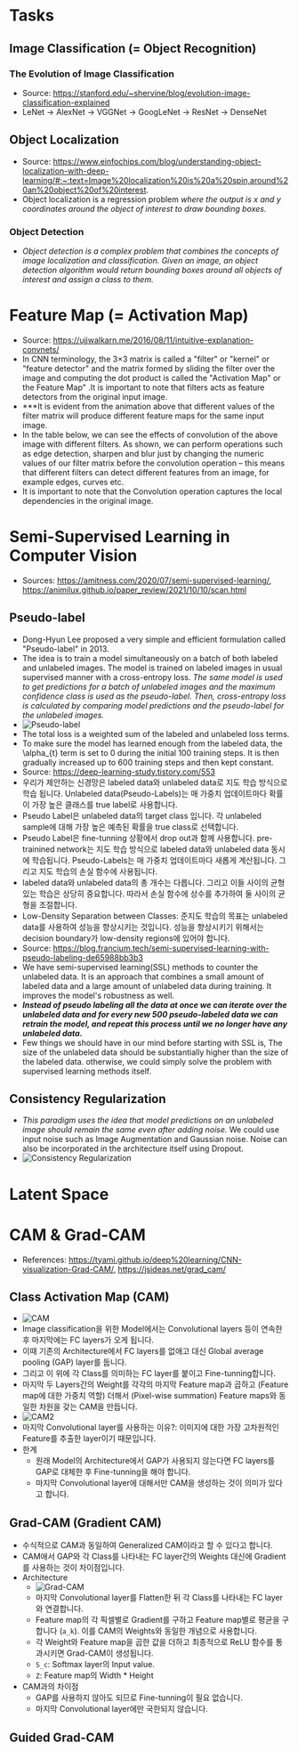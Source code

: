 # Tasks
## Image Classification (= Object Recognition)
### The Evolution of Image Classification
- Source: https://stanford.edu/~shervine/blog/evolution-image-classification-explained
- LeNet -> AlexNet -> VGGNet -> GoogLeNet -> ResNet -> DenseNet
## Object Localization
- Source: https://www.einfochips.com/blog/understanding-object-localization-with-deep-learning/#:~:text=Image%20localization%20is%20a%20spin,around%20an%20object%20of%20interest.
- Object localization is a regression problem *where the output is x and y coordinates around the object of interest to draw bounding boxes.*
### Object Detection
- *Object detection is a complex problem that combines the concepts of image localization and classification. Given an image, an object detection algorithm would return bounding boxes around all objects of interest and assign a class to them.*

# Feature Map (= Activation Map)
- Source: https://ujjwalkarn.me/2016/08/11/intuitive-explanation-convnets/
- In CNN terminology, the 3×3 matrix is called a "filter" or "kernel" or "feature detector" and the matrix formed by sliding the filter over the image and computing the dot product is called the "Activation Map" or the 
Feature Map" .It is important to note that filters acts as feature detectors from the original input image.
- ***It is evident from the animation above that different values of the filter matrix will produce different feature maps for the same input image.
- In the table below, we can see the effects of convolution of the above image with different filters. As shown, we can perform operations such as edge detection, sharpen and blur just by changing the numeric values of our filter matrix before the convolution operation – this means that different filters can detect different features from an image, for example edges, curves etc.
- It is important to note that the Convolution operation captures the local dependencies in the original image.

# Semi-Supervised Learning in Computer Vision
- Sources: https://amitness.com/2020/07/semi-supervised-learning/, https://animilux.github.io/paper_review/2021/10/10/scan.html
## Pseudo-label
- Dong-Hyun Lee proposed a very simple and efficient formulation called "Pseudo-label" in 2013.
- The idea is to train a model simultaneously on a batch of both labeled and unlabeled images. The model is trained on labeled images in usual supervised manner with a cross-entropy loss. *The same model is used to get predictions for a batch of unlabeled images and the maximum confidence class is used as the pseudo-label. Then, cross-entropy loss is calculated by comparing model predictions and the pseudo-label for the unlabeled images.*
- ![Pseudo-label](https://amitness.com/images/ssl-pseudo-label.png)
- The total loss is a weighted sum of the labeled and unlabeled loss terms.
- To make sure the model has learned enough from the labeled data, the \alpha_{t} term is set to 0 during the initial 100 training steps. It is then gradually increased up to 600 training steps and then kept constant.
- Source: https://deep-learning-study.tistory.com/553
- 우리가 제안하는 신경망은 labeled data와 unlabeled data로 지도 학습 방식으로 학습 됩니다. Unlabeled data(Pseudo-Labels)는 매 가중치 업데이트마다 확률이 가장 높은 클래스를 true label로 사용합니다.
- Pseudo Label은 unlabeled data의 target class 입니다. 각 unlabeled sample에 대해 가장 높은 예측된 확률을 true class로 선택합니다.
- Pseudo Label은 fine-tunning 상황에서 drop out과 함께 사용합니다. pre-trainined network는 지도 학습 방식으로 labeled data와 unlabeled data 동시에 학습됩니다. Pseudo-Labels는 매 가중치 업데이트마다 새롭게 계산됩니다. 그리고 지도 학습의 손실 함수에 사용됩니다.
- labeled data와 unlabeled data의 총 개수는 다릅니다. 그리고 이들 사이의 균형 있는 학습은 상당히 중요합니다. 따라서 손실 함수에 상수를 추가하여 둘 사이의 균형을 조절합니다.
- Low-Density Separation between Classes: 준지도 학습의 목표는 unlabeled data를 사용하여 성능을 향상시키는 것입니다. 성능을 향상시키기 위해서는 decision boundary가 low-density regions에 있어야 합니다.
- Source: https://blog.francium.tech/semi-supervised-learning-with-pseudo-labeling-de65988bb3b3
- We have semi-supervised learning(SSL) methods to counter the unlabeled data. It is an approach that combines a small amount of labeled data and a large amount of unlabeled data during training. It improves the model's robustness as well.
- ***Instead of pseudo labeling all the data at once we can iterate over the unlabeled data and for every new 500 pseudo-labeled data we can retrain the model, and repeat this process until we no longer have any unlabeled data.***
- Few things we should have in our mind before starting with SSL is, The size of the unlabeled data should be substantially higher than the size of the labeled data. otherwise, we could simply solve the problem with supervised learning methods itself.
## Consistency Regularization
- *This paradigm uses the idea that model predictions on an unlabeled image should remain the same even after adding noise.* We could use input noise such as Image Augmentation and Gaussian noise. Noise can also be incorporated in the architecture itself using Dropout.
- ![Consistency Regularization](https://amitness.com/images/fixmatch-unlabeled-augment-concept.png)

# Latent Space

# CAM & Grad-CAM
- References: https://tyami.github.io/deep%20learning/CNN-visualization-Grad-CAM/, https://jsideas.net/grad_cam/
## Class Activation Map (CAM)
- ![CAM](https://tyami.github.io/assets/images/post/DL/2020-10-27-CNN-visualization-Grad-CAM/2020-10-27-cnn-visualization-grad-cam-3-cam-gap.png)
- Image classification을 위한 Model에서는 Convolutional layers 등이 연속한 후 마지막에는 FC layers가 오게 됩니다.
- 이때 기존의 Architecture에서 FC layers를 없애고 대신 Global average pooling (GAP) layer를 둡니다.
- 그리고 이 위에 각 Class를 의미하는 FC layer를 붙이고 Fine-tunning합니다.
- 마지막 두 Layers간의 Weight를 각각의 마지막 Feature map과 곱하고 (Feature map에 대한 가중치 역할) 더해서 (Pixel-wise summation) Feature maps와 동일한 차원을 갖는 CAM을 만듭니다.
- ![CAM2](https://tyami.github.io/assets/images/post/DL/2020-10-27-CNN-visualization-Grad-CAM/2020-10-27-cnn-visualization-grad-cam-9-cam-1.png)
- 마지막 Convolutional layer를 사용하는 이유?: 이미지에 대한 가장 고차원적인 Feature를 추출한 layer이기 때문입니다.
- 한계
  - 원래 Model의 Architecture에서 GAP가 사용되지 않는다면 FC layers를 GAP로 대체한 후 Fine-tunning을 해야 합니다.
  - 마지막 Convolutional layer에 대해서만 CAM을 생성하는 것이 의미가 있다고 합니다.
## Grad-CAM (Gradient CAM)
- 수식적으로 CAM과 동일하여 Generalized CAM이라고 할 수 있다고 합니다.
- CAM애서 GAP와 각 Class를 나타내는 FC layer간의 Weights 대신에 Gradient를 사용하는 것이 차이점입니다.
- Architecture
  - ![Grad-CAM](https://tyami.github.io/assets/images/post/DL/2020-10-27-CNN-visualization-Grad-CAM/2020-10-27-cnn-visualization-grad-cam-19-grad-cam-1.png)
  - 마지막 Convolutional layer를 Flatten한 뒤 각 Class를 나타내는 FC layer와 연결합니다.
  - Feature map의 각 픽셀별로 Gradient를 구하고 Feature map별로 평균을 구합니다 (`a_k`). 이를 CAM의 Weights와 동일한 개념으로 사용합니다.
  - 각 Weight와 Feature map을 곱한 값을 더하고 최종적으로 ReLU 함수를 통과시키면 Grad-CAM이 생성됩니다.
  - `S_c`: Softmax layer의 Input value.
  - `Z`: Feature map의 Width * Height
- CAM과의 차이점
  - GAP를 사용하지 않아도 되므로 Fine-tunning이 필요 없습니다.
  - 마지막 Convolutional layer에만 국한되지 않습니다.
## Guided Grad-CAM